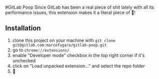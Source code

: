 #GitLab Poop
Since GitLab has been a real piece of shit lately with all its performance issues, this extension makes it a literal piece of 💩!

## Installation

1. clone this project on your machine with `git clone git@gitlab.com:marcofugaro/gitlab-poop.git`
2. go to `chrome://extensions/`
3. enable "Developer mode" checkbox in the top right corner if it's unchecked
4. click on "Load unpacked extension..." and select the repo folder
5. 💩
